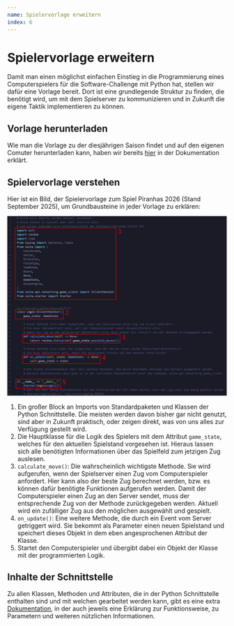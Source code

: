 ```yaml
---
name: Spielervorlage erweitern
index: 6
---
```


# Spielervorlage erweitern

Damit man einen möglichst einfachen Einstieg in die Programmierung
eines Computerspielers für die Software-Challenge mit Python hat, stellen
wir dafür eine Vorlage bereit.
Dort ist eine grundlegende Struktur zu finden, die benötigt wird,
um mit dem Spielserver zu kommunizieren
und in Zukunft die eigene Taktik implementieren zu können.

## Vorlage herunterladen

Wie man die Vorlage zu der diesjährigen Saison findet und
auf den eigenen Comuter herunterladen kann, haben wir bereits
[hier](/entwicklung/python/3-getting-started#projekt-erstellen)
in der Dokumentation erklärt.

## Spielervorlage verstehen

Hier ist ein Bild, der Spielervorlage zum Spiel Piranhas 2026 (Stand September 2025),
um Grundbausteine in jeder Vorlage zu erklären:

![Spielervorlage](/images/python/vorlage.png)

1. Ein großer Block an Imports von Standardpaketen und Klassen der Python
   Schnittstelle.
   Die meisten werden davon bisher gar nicht genutzt, sind aber in Zukunft
   praktisch, oder zeigen direkt, was von uns alles zur Verfügung gestellt wird.
2. Die Hauptklasse für die Logik des Spielers mit dem Attribut `game_state`, welches
   für den aktuellen Spielstand vorgesehen ist. Hieraus lassen sich alle
   benötigten Informationen über das Spielfeld zum jetzigen Zug auslesen.
3. `calculate_move()`: Die wahrscheinlich wichtigste Methode. Sie wird aufgerufen, wenn der Spielserver einen
   Zug vom Computerspieler anfordert. Hier kann also der beste Zug berechnet werden,
   bzw. es können dafür benötigte Funktionen aufgerufen werden.
   Damit der Computerspieler einen Zug an den Server sendet, muss der entsprechende Zug von
   der Methode zurückgegeben werden.
   Aktuell wird ein zufälliger Zug aus den möglichen ausgewählt und gespielt.
4. `on_update()`: Eine weitere Methode, die durch ein Event vom Server getriggert wird. 
   Sie bekommt als Parameter einen neuen Spielstand und speichert dieses Objekt in
   dem eben angesprochenen Attribut der Klasse.
5. Startet den Computerspieler und übergibt dabei ein Objekt der Klasse mit der programmierten Logik.

## Inhalte der Schnittstelle

Zu allen Klassen, Methoden und Attributen, die in der Python Schnittstelle enthalten sind
und mit welchen gearbeitet werden kann, gibt es eine extra
[Dokumentation](https://socha-python-client.readthedocs.io/de/latest/autoapi/socha/_socha/index.html),
in der auch jeweils eine Erklärung zur Funktionsweise, zu Parametern und weiteren nützlichen Informationen.